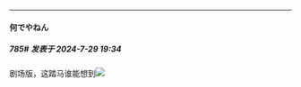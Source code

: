 ﻿
*****

####  何でやねん  
##### 785#       发表于 2024-7-29 19:34

剧场版，这踏马谁能想到<img src="https://static.saraba1st.com/image/smiley/face2017/068.png" referrerpolicy="no-referrer">

